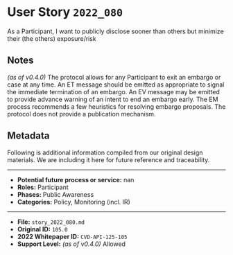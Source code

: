 
# User Story `2022_080` #

<!-- story-start -->As a Participant, I want to publicly disclose sooner than others but minimize their (the others) exposure/risk<!-- story-end -->

## Notes ##

*(as of v0.4.0)*
The protocol allows for any Participant to exit an embargo or case at any time. An ET message should be emitted as appropriate to signal the immediate termination of an embargo. An EV message may be emitted to provide advance warning of an intent to end an embargo early. The EM process recommends a few heuristics for resolving embargo proposals. The protocol does not provide a publication mechanism.

## Metadata ##

Following is additional information compiled from our original design materials.
We are including it here for future reference and traceability.

---

- **Potential future process or service:** nan
- **Roles:** Participant
- **Phases:** Public Awareness
- **Categories:** Policy, Monitoring (incl. IR)

---

- **File:** `story_2022_080.md`
- **Original ID:** `105.0`
- **2022 Whitepaper ID:** `CVD-API-125-105`
- **Support Level:** *(as of v0.4.0)* Allowed
